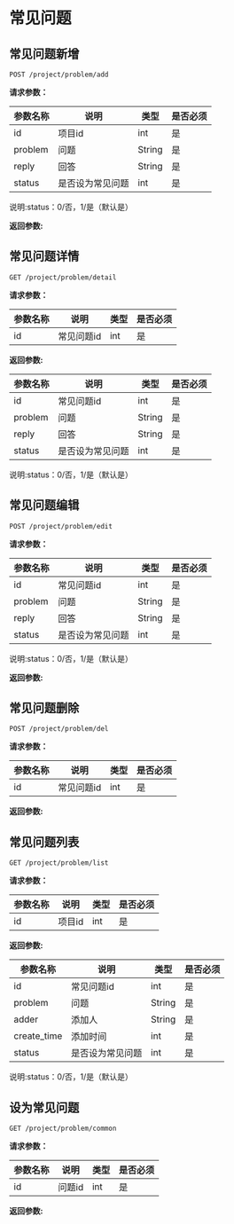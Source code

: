 # 常见问题

## 常见问题新增

	POST /project/problem/add
	
**请求参数：**

|参数名称|说明|类型|是否必须|
|---|---|---|---|
|id|项目id|int|是|
|problem|问题|String|是|
|reply|回答|String|是|
|status|是否设为常见问题|int|是|

说明:status：0/否，1/是（默认是）

**返回参数:**



## 常见问题详情

	GET /project/problem/detail
	
**请求参数：**

|参数名称|说明|类型|是否必须|
|---|---|---|---|
|id|常见问题id|int|是|

**返回参数:**

|参数名称|说明|类型|是否必须|
|---|---|---|---|
|id|常见问题id|int|是|
|problem|问题|String|是|
|reply|回答|String|是|
|status|是否设为常见问题|int|是|

说明:status：0/否，1/是（默认是）
	
## 常见问题编辑

	POST /project/problem/edit

**请求参数：**

|参数名称|说明|类型|是否必须|
|---|---|---|---|
|id|常见问题id|int|是|
|problem|问题|String|是|
|reply|回答|String|是|
|status|是否设为常见问题|int|是|

说明:status：0/否，1/是（默认是）

**返回参数:**


	
## 常见问题删除

	POST /project/problem/del
	
**请求参数：**

|参数名称|说明|类型|是否必须|
|---|---|---|---|
|id|常见问题id|int|是|


**返回参数:**


## 常见问题列表

	GET /project/problem/list
	
**请求参数：**

|参数名称|说明|类型|是否必须|
|---|---|---|---|
|id|项目id|int|是|

**返回参数:**

|参数名称|说明|类型|是否必须|
|---|---|---|---|
|id|常见问题id|int|是|
|problem|问题|String|是|
|adder|添加人|String|是|
|create_time|添加时间|int|是|
|status|是否设为常见问题|int|是|

说明:status：0/否，1/是（默认是）
	


## 设为常见问题

	GET /project/problem/common	
	
**请求参数：**

|参数名称|说明|类型|是否必须|
|---|---|---|---|
|id|问题id|int|是|

**返回参数:**